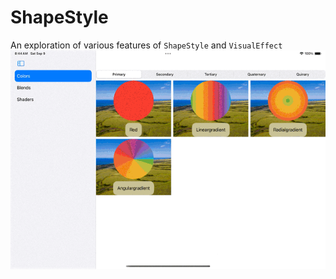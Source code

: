 # ShapeStyle

An exploration of various features of `ShapeStyle` and `VisualEffect`
![image](./preview.gif "Preview")
